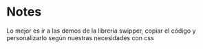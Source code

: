 # Notes

Lo mejor es ir a las demos de la librería swipper, copiar el código y personalizarlo según nuestras necesidades con css
